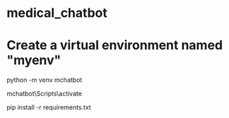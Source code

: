 # medical_chatbot

# Create a virtual environment named "myenv"
python -m venv mchatbot

mchatbot\Scripts\activate 

pip install -r requirements.txt